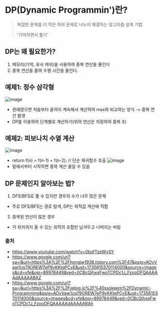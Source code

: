 # DP(Dynamic Programmin')란?
> 복잡한 문제를 더 작은 하위 문제로 나누어 해결하는 알고리즘 설계 기법
>
> '기억하면서 풀기'
## DP는 왜 필요한가?
1. 메모리(기억, 유사 캐쉬)을 사용하여 중복 연산을 줄인다
2. 중복 연산을 줄여 수행 시간을 줄인다.
## 예제1: 정수 삼각형
![image](https://github.com/user-attachments/assets/436c3685-e53e-4ca9-b6d2-0708507040e9)
- 원래였으면 처음부터 끝까지 계속해서 계산하여 max와 비교하는 방식 -> 중복 연산 발생
- DP를 이용하여 단계별로 계산하기(위의 연산은 저장하여 중복 X)
## 예제2: 피보나치 수열 계산
![image](https://github.com/user-attachments/assets/6e285e86-1374-48b0-a330-50d9c33cb205)
- return f(n) = f(n-1) + f(n-2); // 단순 재귀함수 호출
![image](https://github.com/user-attachments/assets/da5a8dd9-e3d7-4895-94d2-50bd766e647d)
- 밑에서부터 시작하면 중복 계산 줄일 수 있음
## DP 문제인지 알아보는 법?
1. DFS/BFS로 풀 수 있지만 경우의 수가 너무 많은 문제
  - 주로 DFS/BFS는 경로 탐색, DP는 최적값 계산에 적합
2. 중복된 연산이 많은 경우
  - 각 위치까지 올 수 있는 죄적의 조합만 남겨두고 나머지는 버림

### 출처
- https://www.youtube.com/watch?v=0bqfTzpWySY
- https://www.google.com/url?sa=i&url=https%3A%2F%2Fhongjw1938.tistory.com%2F47&psig=AOvVaw1cq79OREW7eP9vKKtqPCvE&ust=1735615370114000&source=images&cd=vfe&opi=89978449&ved=0CBcQjhxqFwoTCPDc1J_FzooDFQAAAAAdAAAAABAZ
- https://www.google.com/url?sa=i&url=https%3A%2F%2Fvelog.io%2F%40ssokeem%2FDynamic-Programming&psig=AOvVaw1cq79OREW7eP9vKKtqPCvE&ust=1735615370114000&source=images&cd=vfe&opi=89978449&ved=0CBcQjhxqFwoTCPDc1J_FzooDFQAAAAAdAAAAABAh
